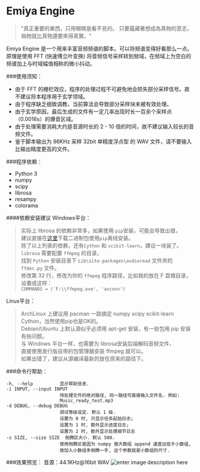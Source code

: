 # Emiya Engine 

> "真正重要的東西，只用眼睛是看不見的。
> 只要蘊藏著想成為真物的意志，偽物就比真物還要來得真實。"

Emiya Engine 是一个用来丰富音频频谱的脚本。可以将频谱变得好看那么一点。
原理是使用 FFT (快速傅立叶变换) 将音频信号采样转到频域，在频域上为空白的频谱加上与时域幅值相称的微小抖动。

###使用须知：

 - 由于 FFT 的栅栏效应，程序的处理过程不可避免地会损失部分采样信号。故不建议将本程序用于玄学领域。
 -  由于程序缺乏细致调教，当前算法会导致部分采样块未被有效处理。
 -  由于玄学原因，最后生成的文件有一定几率出现时长一百余个采样点（0.0016s）的爆音区域。
 -  由于处理需要消耗大约是音源时长的 2 - 10 倍的时间，故不建议输入较长的音频文件。
 -  鉴于脚本输出为 96KHz 采样 32bit 单精度浮点型 的 WAV 文件，请不要输入比输出精度更高的文件。

###程序依赖：

 - Python 3
 - numpy
 - scipy
 - librosa
 - resampy
 - colorama

####依赖安装建议
Windows平台：

> 实际上 librosa 的依赖非常多，如果使用 `pip`安装，可能会导致出错，  
> 建议直接在[这里](http://www.lfd.uci.edu/~gohlke/pythonlibs/)下载二进制包使用`pip`离线安装。  
> 除了以上列表的依赖，还有`Cython` 和 `scikit-learn`，建议一块装了。  
> `librosa` 需要配置 `ffmpeg` 的目录，  
> 找到 `Python` 安装目录下 `Lib\site-packages\audioread` 文件夹的 `ffdec.py` 文件。  
> 修改第 32 行，修改为你的 `ffmpeg` 程序路径，比如我的放在 F 盘根目录，设置成这样：  
> `COMMANDS = ('F:\\ffmpeg.exe', 'avconv')`  

Linux平台：

> ArchLinux 上建议用 pacman 一路搞定 numpy scipy scikit-learn Cython，当然使用pip也是OK的。  
> Debian/Ubuntu 上默认源似乎必须用 apt-get 安装，有一些包用 pip 安装有些问题。  
> 与 Windows 平台一样，也需要为 librosa安装后端解码音频文件，  
> 直接使用发行版自带的包管理器安装 ffmpeg 就可以。  
> 如果出错了，建议从源编译最新的放在原来的路径下。  

###命令行帮助：

    -h, --help          显示帮助信息.
    -i INPUT, --input INPUT
                        待处理文件的绝对路径, 同一路径可直接输入文件名. 例如:
                        Music_ready_test.mp3
    -d DEBUG, --debug DEBUG
                        调试等级设定. 默认 1 级.
                        设置为 0 时, 只显示任务起始日志;
                        设置为 1 时, 额外显示进度日志;
                        设置为 2 时, 额外显示处理细节日志
    -s SIZE, --size SIZE  倒腾区大小. 默认 500.
                        使用倒腾区是因为 numpy 做大数组 append 速度远低于小数组,
                        故加入小数组多倒腾一手, 这个参数就是小数组的尺寸.

###效果预览：
音源：44.1KHz@16bit WAV
![enter image description here](https://i.imgur.com/VU9Obqw.jpg)

